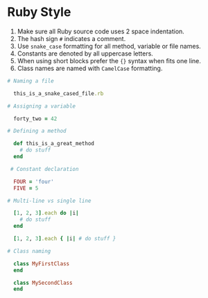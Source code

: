 # Ruby Style

1. Make sure all Ruby source code uses 2 space indentation.
2. The hash sign `#` indicates a comment.
3. Use `snake_case` formatting for all method, variable or file names.
4. Constants are denoted by all uppercase letters.
5. When using short blocks prefer the `{}` syntax when fits one line.
6. Class names are named with `CamelCase` formatting.


```ruby
# Naming a file

  this_is_a_snake_cased_file.rb

# Assigning a variable

  forty_two = 42

# Defining a method

  def this_is_a_great_method
    # do stuff
  end
````

```ruby
 # Constant declaration

  FOUR = 'four'
  FIVE = 5
```

```ruby
# Multi-line vs single line

  [1, 2, 3].each do |i|
    # do stuff
  end

  [1, 2, 3].each { |i| # do stuff }
```

```ruby
# Class naming

  class MyFirstClass
  end

  class MySecondClass
  end
```